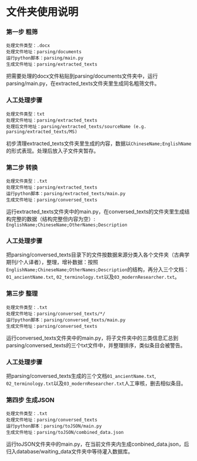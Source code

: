 # 文件夹使用说明
### 第一步 粗筛
```
处理文件类型：.docx
处理文件地址：parsing/documents
运行python脚本：parsing/main.py
生成文件地址：parsing/extracted_texts
```
把需要处理的docx文件粘贴到parsing/documents文件夹中，运行parsing/main.py，在extracted_texts文件夹里生成同名粗筛文件。

### 人工处理步骤
```
处理文件类型：txt
处理文件地址：parsing/extracted_texts
处理后文件地址：parsing/extracted_texts/sourceName (e.g. parsing/extracted_texts/MS)
```
初步清理extracted_texts文件夹里生成的内容，数据以`ChineseName;EnglishName`的形式表现。处理后放入子文件夹暂存。

### 第二步 转换
```
处理文件类型：.txt
处理文件地址：parsing/extracted_texts
运行python脚本：parsing/extracted_texts/main.py
生成文件地址：parsing/conversed_texts
```
运行extracted_texts文件夹中的main.py，在conversed_texts的文件夹里生成结构完整的数据（结构完整但内容为空）:
`EnglishName;ChineseName;OtherNames;Description`

### 人工处理步骤
把parsing/conversed_texts目录下的文件按数据来源分类入各个文件夹（古典学期刊/个人译者），整理，增补数据：按照`EnglishName;ChineseName;OtherNames;Description`的结构，再分入三个文档：`01_ancientName.txt`, `02_terminology.txt`以及`03_modernResearcher.txt`。

### 第三步 整理
```
处理文件类型：.txt
处理文件地址：parsing/conversed_texts/*/
运行python脚本：parsing/conversed_texts/main.py
生成文件地址：parsing/conversed_texts
```
运行conversed_texts文件夹中的main.py，将子文件夹中的三类信息汇总到parsing/conversed_texts的三个txt文件中，并整理排序，类似条目会被警告。

### 人工处理步骤
把parsing/conversed_texts生成的三个文档`01_ancientName.txt`, `02_terminology.txt`以及`03_modernResearcher.txt`人工审核，删去相似条目。

### 第四步 生成JSON
```
处理文件类型：.txt
处理文件地址：parsing/conversed_texts
运行python脚本：parsing/toJSON/main.py
生成文件地址：parsing/toJSON/combined_data.json
```
运行toJSON文件夹中的main.py，在当前文件夹内生成conbined_data.json，后归入database/waiting_data文件夹中等待灌入数据库。